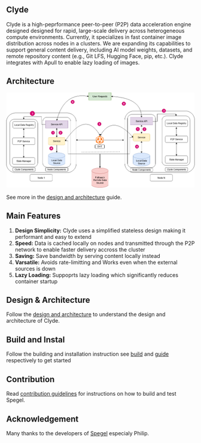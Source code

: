 ## Clyde
Clyde is a high-peprformance peer-to-peer (P2P) data acceleration engine designed  designed for rapid, large-scale delivery across heterogeneous compute environments. Currently, it specializes in fast container image distribution across nodes in a clusters. We are expanding its capabilities to support general content delivery, including AI model weights, datasets, and remote repository content (e.g., Git LFS, Hugging Face, pip, etc.). Clyde integrates with Apull to enable lazy loading of images.

## Architecture
![Clyde Architecture](./docs/img/clyde-design.png "Clyde Architecture")

See more in the [design and architecture](./docs/design.md) guide.
## Main Features

1. **Design Simplicity:** Clyde uses a simplified stateless design making it performant and easy to extend
2. **Speed:** Data is cached locally on nodes and transmitted through the P2P network to enable faster delivery accross the cluster
3. **Saving:** Save bandwidth by serving content locally instead
4. **Varsatile:** Avoids rate-limitting and Works even when the external sources is down
4. **Lazy Loading:** Suppoprts lazy loading which significantly reduces container startup

## Design & Architecture
Follow the [design and architecture](./docs/design.md) to understand the design and architecture of Clyde.

## Build and Instal
Follow the building and installation instruction see [build](./docs/build.md) and [guide](./docs/install.md) respectively to get started

## Contribution
Read [contribution guidelines](./docs/contributing.md) for instructions on how to build and test Spegel.

## Acknowledgement
Many thanks to the developers of [Spegel](https://github.com/spegel-org/spegel) especialy Philip.
